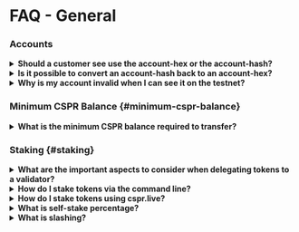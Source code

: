 # FAQ - General

### Accounts

<details>
 <summary><b>Should a customer see use the account-hex or the account-hash?</b></summary>
  
Exchange customers or end-users only need to see the <em>account-hex</em>. They do not need to know the <em>account_hash</em>. The <em>account_hash</em> is needed in the backend to verify transactions. 
Store the <em>account-hash</em> to query and monitor the account. Customers do not need to know this value, so to simplify their experience, we recommend storing both values and displaying only the <em>account-hex</em> value.

</details>

<details>
<summary><b>Is it possible to convert an account-hash back to an account-hex?</b></summary>

An <em>account-hash</em> is a one-way hashed value of the <em>account-hex</em>. We refer to the <em>account-hex</em> as `public_key` and the <em>account-hash</em> as the `account_address`.

The <em>account-hex</em> originates with JS-SDK naming conventions. We store it and convert it to an <em>account-hash</em>. Using `account-address` within the Rust client generates an account hash from a given public key.

</details>

<details>
<summary><b>Why is my account invalid when I can see it on the testnet?</b></summary>

You must deposit tokens to activate it. You can request tokens from [CSPR Live](https://testnet.cspr.live/tools/faucet).

</details>

### Minimum CSPR Balance {#minimum-cspr-balance}

<details>
<summary><b>What is the minimum CSPR balance required to transfer?</b></summary>

An account cannot transfer less than 2.5 CSPR.

</details>

### Staking {#staking}

<details>

<summary><b>What are the important aspects to consider when delegating tokens to a validator?</b></summary>

Users should consider consistent uptime, prompt upgrades and commission rates when choosing a validator. Offline and out-of-date validators do not generate rewards.

Active engagement in the community is another important aspect.

</details>

<details>
<summary><b>How do I stake tokens via the command line?</b></summary>

Follow [the delegation workflow](https://casper.network/docs/workflow/delegate) to learn how to stake your tokens via the command line.

</details>

<details>
<summary><b>How do I stake tokens using cspr.live?</b></summary>

See the article on [How to Stake your CSPR](https://casper.network/docs/workflow/staking).

</details>

<details>
<summary><b>What is self-stake percentage?</b></summary>

Self-stake is the amount of CSPR a validator personally staked on the network from their validating node, expressed as a percentage of the total amount of CSPR staked to that validator. Most validators choose to delegate their own tokens to their validating node as a security practice, which will show as a low self-stake percentage.

</details>

<details>
<summary><b>What is slashing?</b></summary>

Slashing is a penalty for inappropriate or malicious behavior. Ordinarily, the official node software will not act maliciously unless intentionally altered. When this happens, the validator in question gets slashed (Note: The network treats validator and delegator tokens equally).

Slashing is not currently enabled on the Casper Mainnet. If a validator behaves poorly on the network, they face eviction from the network and loss of rewards. When slashing is enabled, poor behavior will result in token removal. In this case, you will lose any rewards accrued during the eviction period.

</details>